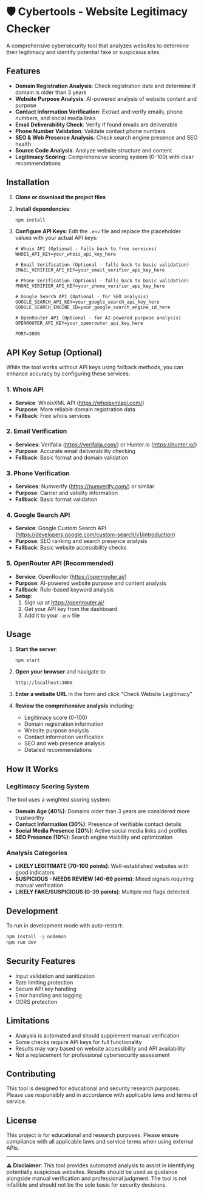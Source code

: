 # 🛡️ Cybertools - Website Legitimacy Checker

A comprehensive cybersecurity tool that analyzes websites to determine their legitimacy and identify potential fake or suspicious sites.

## Features

- **Domain Registration Analysis**: Check registration date and determine if domain is older than 3 years
- **Website Purpose Analysis**: AI-powered analysis of website content and purpose
- **Contact Information Verification**: Extract and verify emails, phone numbers, and social media links
- **Email Deliverability Check**: Verify if found emails are deliverable
- **Phone Number Validation**: Validate contact phone numbers
- **SEO & Web Presence Analysis**: Check search engine presence and SEO health
- **Source Code Analysis**: Analyze website structure and content
- **Legitimacy Scoring**: Comprehensive scoring system (0-100) with clear recommendations

## Installation

1. **Clone or download the project files**

2. **Install dependencies**:
   ```bash
   npm install
   ```

3. **Configure API Keys**:
   Edit the `.env` file and replace the placeholder values with your actual API keys:

   ```env
   # Whois API (Optional - falls back to free services)
   WHOIS_API_KEY=your_whois_api_key_here
   
   # Email Verification (Optional - falls back to basic validation)
   EMAIL_VERIFIER_API_KEY=your_email_verifier_api_key_here
   
   # Phone Verification (Optional - falls back to basic validation)
   PHONE_VERIFIER_API_KEY=your_phone_verifier_api_key_here
   
   # Google Search API (Optional - for SEO analysis)
   GOOGLE_SEARCH_API_KEY=your_google_search_api_key_here
   GOOGLE_SEARCH_ENGINE_ID=your_google_search_engine_id_here
   
   # OpenRouter API (Optional - for AI-powered purpose analysis)
   OPENROUTER_API_KEY=your_openrouter_api_key_here
   
   PORT=3000
   ```

## API Key Setup (Optional)

While the tool works without API keys using fallback methods, you can enhance accuracy by configuring these services:

### 1. Whois API
- **Service**: WhoisXML API (https://whoisxmlapi.com/)
- **Purpose**: More reliable domain registration data
- **Fallback**: Free whois services

### 2. Email Verification
- **Services**: Verifalia (https://verifalia.com/) or Hunter.io (https://hunter.io/)
- **Purpose**: Accurate email deliverability checking
- **Fallback**: Basic format and domain validation

### 3. Phone Verification
- **Services**: Numverify (https://numverify.com/) or similar
- **Purpose**: Carrier and validity information
- **Fallback**: Basic format validation

### 4. Google Search API
- **Service**: Google Custom Search API (https://developers.google.com/custom-search/v1/introduction)
- **Purpose**: SEO ranking and search presence analysis
- **Fallback**: Basic website accessibility checks

### 5. OpenRouter API (Recommended)
- **Service**: OpenRouter (https://openrouter.ai/)
- **Purpose**: AI-powered website purpose and content analysis
- **Fallback**: Rule-based keyword analysis
- **Setup**: 
  1. Sign up at https://openrouter.ai/
  2. Get your API key from the dashboard
  3. Add it to your `.env` file

## Usage

1. **Start the server**:
   ```bash
   npm start
   ```

2. **Open your browser** and navigate to:
   ```
   http://localhost:3000
   ```

3. **Enter a website URL** in the form and click "Check Website Legitimacy"

4. **Review the comprehensive analysis** including:
   - Legitimacy score (0-100)
   - Domain registration information
   - Website purpose analysis
   - Contact information verification
   - SEO and web presence analysis
   - Detailed recommendations

## How It Works

### Legitimacy Scoring System

The tool uses a weighted scoring system:

- **Domain Age (40%)**: Domains older than 3 years are considered more trustworthy
- **Contact Information (30%)**: Presence of verifiable contact details
- **Social Media Presence (20%)**: Active social media links and profiles
- **SEO Presence (10%)**: Search engine visibility and optimization

### Analysis Categories

- **LIKELY LEGITIMATE (70-100 points)**: Well-established websites with good indicators
- **SUSPICIOUS - NEEDS REVIEW (40-69 points)**: Mixed signals requiring manual verification
- **LIKELY FAKE/SUSPICIOUS (0-39 points)**: Multiple red flags detected

## Development

To run in development mode with auto-restart:

```bash
npm install -g nodemon
npm run dev
```

## Security Features

- Input validation and sanitization
- Rate limiting protection
- Secure API key handling
- Error handling and logging
- CORS protection

## Limitations

- Analysis is automated and should supplement manual verification
- Some checks require API keys for full functionality
- Results may vary based on website accessibility and API availability
- Not a replacement for professional cybersecurity assessment

## Contributing

This tool is designed for educational and security research purposes. Please use responsibly and in accordance with applicable laws and terms of service.

## License

This project is for educational and research purposes. Please ensure compliance with all applicable laws and service terms when using external APIs.

---

**⚠️ Disclaimer**: This tool provides automated analysis to assist in identifying potentially suspicious websites. Results should be used as guidance alongside manual verification and professional judgment. The tool is not infallible and should not be the sole basis for security decisions.
